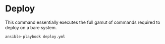 # Deploy

This command essentially executes the full gamut of commands required to deploy on a bare system.

```
ansible-playbook deploy.yml
```
